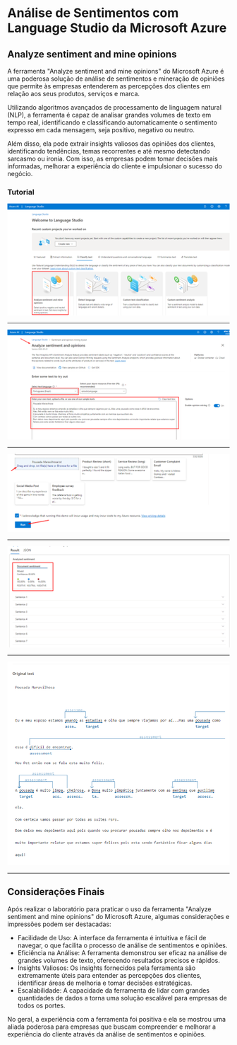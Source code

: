 # Análise de Sentimentos com Language Studio da Microsoft Azure

## Analyze sentiment and mine opinions

A ferramenta "Analyze sentiment and mine opinions" do Microsoft Azure é uma poderosa solução de análise de sentimentos e mineração de opiniões que permite às empresas entenderem as percepções dos clientes em relação aos seus produtos, serviços e marca.

Utilizando algoritmos avançados de processamento de linguagem natural (NLP), a ferramenta é capaz de analisar grandes volumes de texto em tempo real, identificando e classificando automaticamente o sentimento expresso em cada mensagem, seja positivo, negativo ou neutro.

Além disso, ela pode extrair insights valiosos das opiniões dos clientes, identificando tendências, temas recorrentes e até mesmo detectando sarcasmo ou ironia. Com isso, as empresas podem tomar decisões mais informadas, melhorar a experiência do cliente e impulsionar o sucesso do negócio.

### Tutorial

![iamgem 1](images/01.png)

---

![iamgem 2](images/02.png)

---

![iamgem 3](images/03.png)

---

![iamgem 4](images/04.png)

---

![iamgem 5](images/05.png)

---

## Considerações Finais

Após realizar o laboratório para praticar o uso da ferramenta "Analyze sentiment and mine opinions" do Microsoft Azure, algumas considerações e impressões podem ser destacadas:

- Facilidade de Uso: A interface da ferramenta é intuitiva e fácil de navegar, o que facilita o processo de análise de sentimentos e opiniões.
- Eficiência na Análise: A ferramenta demonstrou ser eficaz na análise de grandes volumes de texto, oferecendo resultados precisos e rápidos.
- Insights Valiosos: Os insights fornecidos pela ferramenta são extremamente úteis para entender as percepções dos clientes, identificar áreas de melhoria e tomar decisões estratégicas.
- Escalabilidade: A capacidade da ferramenta de lidar com grandes quantidades de dados a torna uma solução escalável para empresas de todos os portes.

No geral, a experiência com a ferramenta foi positiva e ela se mostrou uma aliada poderosa para empresas que buscam compreender e melhorar a experiência do cliente através da análise de sentimentos e opiniões.
